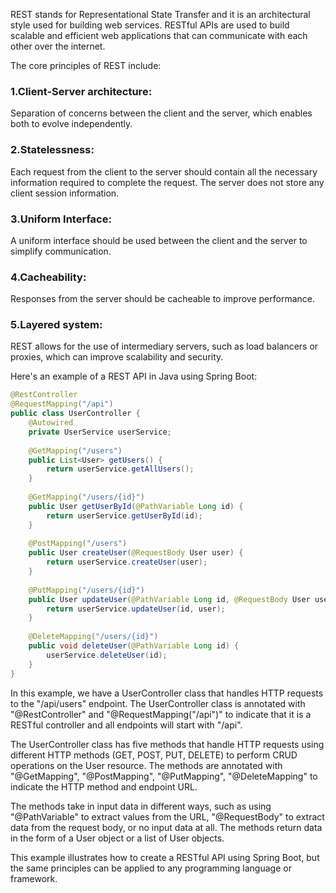 REST stands for Representational State Transfer and it is an architectural style used for building web services. RESTful APIs are used to build scalable and efficient web applications that can communicate with each other over the internet.

The core principles of REST include:

### 1.Client-Server architecture: 
Separation of concerns between the client and the server, which enables both to evolve independently.

### 2.Statelessness: 
Each request from the client to the server should contain all the necessary information required to complete the request. The server does not store any client session information.

### 3.Uniform Interface: 
A uniform interface should be used between the client and the server to simplify communication.

### 4.Cacheability: 
Responses from the server should be cacheable to improve performance.

### 5.Layered system: 
REST allows for the use of intermediary servers, such as load balancers or proxies, which can improve scalability and security.

Here's an example of a REST API in Java using Spring Boot:
```java
@RestController
@RequestMapping("/api")
public class UserController {
    @Autowired
    private UserService userService;
    
    @GetMapping("/users")
    public List<User> getUsers() {
        return userService.getAllUsers();
    }
    
    @GetMapping("/users/{id}")
    public User getUserById(@PathVariable Long id) {
        return userService.getUserById(id);
    }
    
    @PostMapping("/users")
    public User createUser(@RequestBody User user) {
        return userService.createUser(user);
    }
    
    @PutMapping("/users/{id}")
    public User updateUser(@PathVariable Long id, @RequestBody User user) {
        return userService.updateUser(id, user);
    }
    
    @DeleteMapping("/users/{id}")
    public void deleteUser(@PathVariable Long id) {
        userService.deleteUser(id);
    }
}

```
In this example, we have a UserController class that handles HTTP requests to the "/api/users" endpoint. The UserController class is annotated with "@RestController" and "@RequestMapping("/api")" to indicate that it is a RESTful controller and all endpoints will start with "/api".

The UserController class has five methods that handle HTTP requests using different HTTP methods (GET, POST, PUT, DELETE) to perform CRUD operations on the User resource. The methods are annotated with "@GetMapping", "@PostMapping", "@PutMapping", "@DeleteMapping" to indicate the HTTP method and endpoint URL.

The methods take in input data in different ways, such as using "@PathVariable" to extract values from the URL, "@RequestBody" to extract data from the request body, or no input data at all. The methods return data in the form of a User object or a list of User objects.

This example illustrates how to create a RESTful API using Spring Boot, but the same principles can be applied to any programming language or framework.